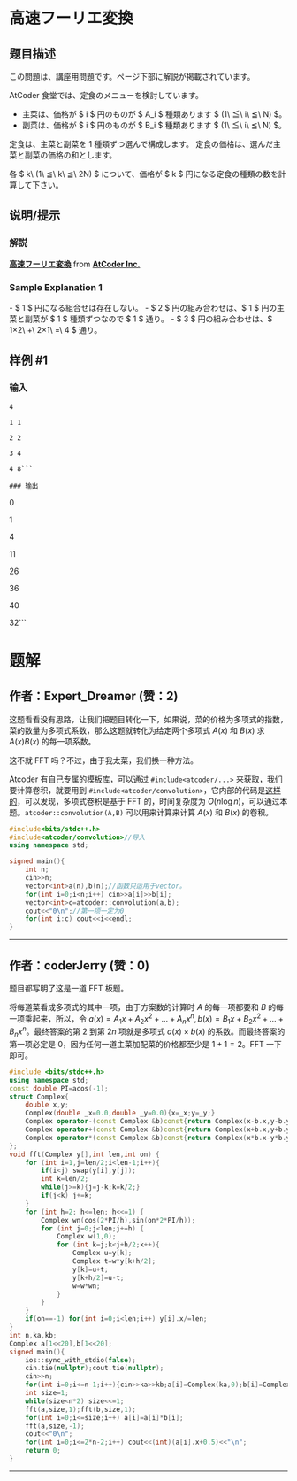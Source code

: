 # 高速フーリエ変換

## 题目描述

[problemUrl]: https://atcoder.jp/contests/atc001/tasks/fft_c

この問題は、講座用問題です。ページ下部に解説が掲載されています。

AtCoder 食堂では、定食のメニューを検討しています。

- 主菜は、価格が $ i $ 円のものが $ A_i $ 種類あります $ (1\ ≦\ i\ ≦\ N) $。
- 副菜は、価格が $ i $ 円のものが $ B_i $ 種類あります $ (1\ ≦\ i\ ≦\ N) $。

定食は、主菜と副菜を 1 種類ずつ選んで構成します。 定食の価格は、選んだ主菜と副菜の価格の和とします。

各 $ k\ (1\ ≦\ k\ ≦\ 2N) $ について、価格が $ k $ 円になる定食の種類の数を計算して下さい。

## 说明/提示

### 解説

  **[高速フーリエ変換](https://www.slideshare.net/secret/fc5RcW8Wkqciu "高速フーリエ変換")**  from **[AtCoder Inc.](http://www.slideshare.net/chokudai)** 

### Sample Explanation 1

\- $ 1 $ 円になる組合せは存在しない。 - $ 2 $ 円の組み合わせは、$ 1 $ 円の主菜と副菜が $ 1 $ 種類ずつなので $ 1 $ 通り。 - $ 3 $ 円の組み合わせは、$ 1×2\ +\ 2×1\ =\ 4 $ 通り。

## 样例 #1

### 输入

```
4
1 1
2 2
3 4
4 8```

### 输出

```
0
1
4
11
26
36
40
32```

# 题解

## 作者：Expert_Dreamer (赞：2)

这题看看没有思路，让我们把题目转化一下，如果说，菜的价格为多项式的指数，菜的数量为多项式系数，那么这题就转化为给定两个多项式 $A(x)$ 和 $B(x)$ 求 $A(x)B(x)$ 的每一项系数。

这不就 FFT 吗？不过，由于我太菜，我们换一种方法。

Atcoder 有自己专属的模板库，可以通过 `#include<atcoder/...>` 来获取，我们要计算卷积，就要用到 `#include<atcoder/convolution>`，它内部的代码是[这样的](https://www.luogu.com.cn/paste/spgb7zom)，可以发现，多项式卷积是基于 FFT 的，时间复杂度为 $O(n\log n)$，可以通过本题。`atcoder::convolution(A,B)` 可以用来计算来计算 $A(x)$ 和 $B(x)$ 的卷积。

```cpp
#include<bits/stdc++.h>
#include<atcoder/convolution>//导入
using namespace std;

signed main(){
    int n;
    cin>>n;
    vector<int>a(n),b(n);//函数只适用于vector。
    for(int i=0;i<n;i++) cin>>a[i]>>b[i];
    vector<int>c=atcoder::convolution(a,b);
    cout<<"0\n";//第一项一定为0
    for(int i:c) cout<<i<<endl;
}
```

---

## 作者：coderJerry (赞：0)

题目都写明了这是一道 FFT 板题。

将每道菜看成多项式的其中一项，由于方案数的计算时 $A$ 的每一项都要和 $B$ 的每一项乘起来，所以，令 $a(x)=A_1x+A_2x^2+...+A_nx^n,b(x)=B_1x+B_2x^2+...+B_nx^n$。最终答案的第 $2$ 到第 $2n$ 项就是多项式 $a(x)\times b(x)$ 的系数。而最终答案的第一项必定是 $0$，因为任何一道主菜加配菜的价格都至少是 $1+1=2$。FFT 一下即可。


```cpp
#include <bits/stdc++.h>
using namespace std;
const double PI=acos(-1);
struct Complex{
    double x,y;
    Complex(double _x=0.0,double _y=0.0){x=_x;y=_y;}
    Complex operator-(const Complex &b)const{return Complex(x-b.x,y-b.y);}
    Complex operator+(const Complex &b)const{return Complex(x+b.x,y+b.y);}
    Complex operator*(const Complex &b)const{return Complex(x*b.x-y*b.y,x*b.y+y*b.x);}
};
void fft(Complex y[],int len,int on) {
    for (int i=1,j=len/2;i<len-1;i++){
        if(i<j) swap(y[i],y[j]);
        int k=len/2;
        while(j>=k){j=j-k;k=k/2;}
        if(j<k) j+=k;
    }
    for (int h=2; h<=len; h<<=1) {
        Complex wn(cos(2*PI/h),sin(on*2*PI/h));
        for (int j=0;j<len;j+=h) {
            Complex w(1,0);
            for (int k=j;k<j+h/2;k++){
                Complex u=y[k];
                Complex t=w*y[k+h/2];
                y[k]=u+t;
                y[k+h/2]=u-t;
                w=w*wn;
            }
        }
    }
    if(on==-1) for(int i=0;i<len;i++) y[i].x/=len;
}
int n,ka,kb;
Complex a[1<<20],b[1<<20];
signed main(){
    ios::sync_with_stdio(false);
    cin.tie(nullptr);cout.tie(nullptr);
    cin>>n;
    for(int i=0;i<=n-1;i++){cin>>ka>>kb;a[i]=Complex(ka,0);b[i]=Complex(kb,0);}
    int size=1;
    while(size<n*2) size<<=1;
    fft(a,size,1);fft(b,size,1);
    for(int i=0;i<=size;i++) a[i]=a[i]*b[i];
    fft(a,size,-1);
    cout<<"0\n";
    for(int i=0;i<=2*n-2;i++) cout<<(int)(a[i].x+0.5)<<"\n";
    return 0;
}
```

---

